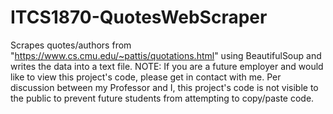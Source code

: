 # ITCS1870-QuotesWebScraper
Scrapes quotes/authors from "https://www.cs.cmu.edu/~pattis/quotations.html" using BeautifulSoup and writes the data into a text file.
NOTE: If you are a future employer and would like to view this project's code, please get in contact with me.
Per discussion between my Professor and I, this project's code is not visible to the public to prevent future students from attempting to copy/paste code.
